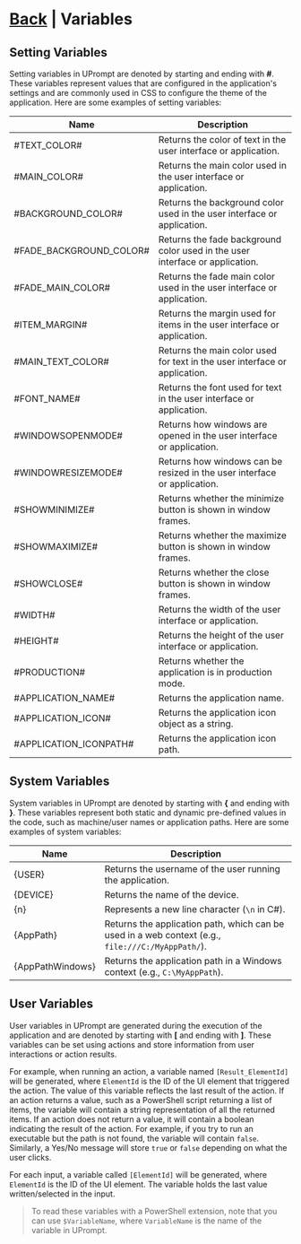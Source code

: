 # [Back](https://github.com/TopDeveloper29/UPrompt/blob/Post/README.md) | Variables

## Setting Variables
Setting variables in UPrompt are denoted by starting and ending with **#**. These variables represent values that are configured in the application's settings and are commonly used in CSS to configure the theme of the application. Here are some examples of setting variables:

| Name                  | Description                                                     |
| --------------------- | --------------------------------------------------------------- |
| #TEXT_COLOR#          | Returns the color of text in the user interface or application. |
| #MAIN_COLOR#          | Returns the main color used in the user interface or application. |
| #BACKGROUND_COLOR#    | Returns the background color used in the user interface or application. |
| #FADE_BACKGROUND_COLOR# | Returns the fade background color used in the user interface or application. |
| #FADE_MAIN_COLOR#     | Returns the fade main color used in the user interface or application. |
| #ITEM_MARGIN#         | Returns the margin used for items in the user interface or application. |
| #MAIN_TEXT_COLOR#     | Returns the main color used for text in the user interface or application. |
| #FONT_NAME#           | Returns the font used for text in the user interface or application. |
| #WINDOWSOPENMODE#    | Returns how windows are opened in the user interface or application. |
| #WINDOWRESIZEMODE#    | Returns how windows can be resized in the user interface or application. |
| #SHOWMINIMIZE#        | Returns whether the minimize button is shown in window frames. |
| #SHOWMAXIMIZE#        | Returns whether the maximize button is shown in window frames. |
| #SHOWCLOSE#           | Returns whether the close button is shown in window frames. |
| #WIDTH#               | Returns the width of the user interface or application. |
| #HEIGHT#              | Returns the height of the user interface or application. |
| #PRODUCTION#          | Returns whether the application is in production mode. |
| #APPLICATION_NAME#    | Returns the application name. |
| #APPLICATION_ICON#    | Returns the application icon object as a string. |
| #APPLICATION_ICONPATH# | Returns the application icon path. |

## System Variables
System variables in UPrompt are denoted by starting with **{** and ending with **}**. These variables represent both static and dynamic pre-defined values in the code, such as machine/user names or application paths. Here are some examples of system variables:

| Name        | Description                                                  |
| ----------- | ------------------------------------------------------------ |
| {USER}      | Returns the username of the user running the application.    |
| {DEVICE}    | Returns the name of the device.                              |
| {n}         | Represents a new line character (`\n` in C#).               |
| {AppPath}   | Returns the application path, which can be used in a web context (e.g., `file:///C:/MyAppPath/`). |
| {AppPathWindows} | Returns the application path in a Windows context (e.g., `C:\MyAppPath`). |

## User Variables

User variables in UPrompt are generated during the execution of the application and are denoted by starting with **[** and ending with **]**. These variables can be set using actions and store information from user interactions or action results.

For example, when running an action, a variable named `[Result_ElementId]` will be generated, where `ElementId` is the ID of the UI element that triggered the action. The value of this variable reflects the last result of the action. If an action returns a value, such as a PowerShell script returning a list of items, the variable will contain a string representation of all the returned items. If an action does not return a value, it will contain a boolean indicating the result of the action. For example, if you try to run an executable but the path is not found, the variable will contain `false`. Similarly, a Yes/No message will store `true` or `false` depending on what the user clicks.

For each input, a variable called `[ElementId]` will be generated, where `ElementId` is the ID of the UI element. The variable holds the last value written/selected in the input.

> To read these variables with a PowerShell extension, note that you can use `$VariableName`, where `VariableName` is the name of the variable in UPrompt.
